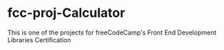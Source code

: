 # fcc-proj-Calculator
 This is one of the projects for freeCodeCamp's Front End Development Libraries Certification
